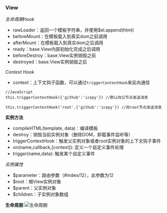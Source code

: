 
### View

*生命周期Hook*

- rawLoader：返回一个模板字符串，并使用$el.append(html)
- beforeMount：在模板载入到真实dom之前调用
- afterMount：在模板载入到真实dom之后调用
- ready：base.View内部初始化完成之后调用
- beforeDestroy：base.View实例销毁之前
- destroyed：base.View实例销毁之后


*Context Hook*

- context：上下文钩子函数，可以通过`triggerContextHook`来反向通信

```
//JavaScript
this.triggerContextHook({'github':'icepy'}) //默认向父节点发送消息

this.triggerContextHook('root',{'github':'icepy'}) //向root节点发送消息

```

**实例方法**

- compileHTML(template, data)：编译模板
- destroy：销毁当前实例对象（删除DOM，卸载事件监听等）
- triggerContextHook：触发父实例对象或者root实例对象的上下文钩子事件
- on(name,callback,[context]): 定义一个自定义事件处理
- trigger(name,data): 触发某个自定义事件

*实例属性*

- $parameter：路由参数（#index/12），此参数为12
- $root：根View实例对象
- $parent：父实例对象
- $children：子实例对象数组


**生命周期**
![生命周期](https://raw.githubusercontent.com/sapling-team/base-extend-backbone/master/doc/img/BaseView%20Life%20Cycle.png)